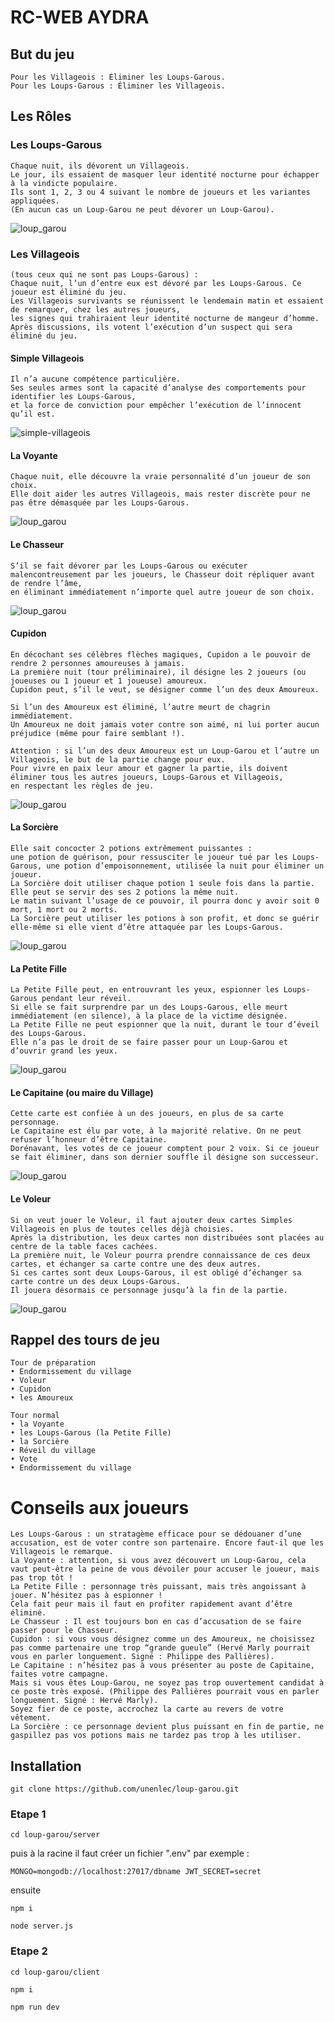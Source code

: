 # RC-WEB AYDRA

## But du jeu

    Pour les Villageois : Éliminer les Loups-Garous.
    Pour les Loups-Garous : Éliminer les Villageois.

## Les Rôles

### Les Loups-Garous

    Chaque nuit, ils dévorent un Villageois.
    Le jour, ils essaient de masquer leur identité nocturne pour échapper à la vindicte populaire.
    Ils sont 1, 2, 3 ou 4 suivant le nombre de joueurs et les variantes appliquées.
    (En aucun cas un Loup-Garou ne peut dévorer un Loup-Garou).

![loup_garou](data/loup-garou-1-300x300.png "loup_garou")

### Les Villageois

    (tous ceux qui ne sont pas Loups-Garous) :
    Chaque nuit, l’un d’entre eux est dévoré par les Loups-Garous. Ce joueur est éliminé du jeu.
    Les Villageois survivants se réunissent le lendemain matin et essaient de remarquer, chez les autres joueurs, 
    les signes qui trahiraient leur identité nocturne de mangeur d’homme.
    Après discussions, ils votent l’exécution d’un suspect qui sera éliminé du jeu.


#### Simple Villageois

    Il n’a aucune compétence particulière.
    Ses seules armes sont la capacité d’analyse des comportements pour identifier les Loups-Garous, 
    et la force de conviction pour empêcher l’exécution de l’innocent qu’il est.

![simple-villageois](data/simple-villageois-300x300.png "simple-villageois")

#### La Voyante

    Chaque nuit, elle découvre la vraie personnalité d’un joueur de son choix.
    Elle doit aider les autres Villageois, mais rester discrète pour ne pas être démasquée par les Loups-Garous.

![loup_garou](data/voyante-1-300x300.png "loup_garou")    

#### Le Chasseur

    S’il se fait dévorer par les Loups-Garous ou exécuter malencontreusement par les joueurs, le Chasseur doit répliquer avant de rendre l’âme, 
    en éliminant immédiatement n’importe quel autre joueur de son choix.

![loup_garou](data/chasseur-300x300.png "loup_garou")  

#### Cupidon

    En décochant ses célèbres flèches magiques, Cupidon a le pouvoir de rendre 2 personnes amoureuses à jamais.
    La première nuit (tour préliminaire), il désigne les 2 joueurs (ou joueuses ou 1 joueur et 1 joueuse) amoureux. 
    Cupidon peut, s’il le veut, se désigner comme l’un des deux Amoureux.

    Si l’un des Amoureux est éliminé, l’autre meurt de chagrin immédiatement.
    Un Amoureux ne doit jamais voter contre son aimé, ni lui porter aucun préjudice (même pour faire semblant !).

    Attention : si l’un des deux Amoureux est un Loup-Garou et l’autre un Villageois, le but de la partie change pour eux.
    Pour vivre en paix leur amour et gagner la partie, ils doivent éliminer tous les autres joueurs, Loups-Garous et Villageois,
    en respectant les règles de jeu.

![loup_garou](data/cupidon-300x300.png "loup_garou")  

#### La Sorcière

    Elle sait concocter 2 potions extrêmement puissantes :
    une potion de guérison, pour ressusciter le joueur tué par les Loups-Garous, une potion d’empoisonnement, utilisée la nuit pour éliminer un joueur.
    La Sorcière doit utiliser chaque potion 1 seule fois dans la partie. Elle peut se servir des ses 2 potions la même nuit.
    Le matin suivant l’usage de ce pouvoir, il pourra donc y avoir soit 0 mort, 1 mort ou 2 morts.
    La Sorcière peut utiliser les potions à son profit, et donc se guérir elle-même si elle vient d’être attaquée par les Loups-Garous.

![loup_garou](data/sorciere-300x300.png "loup_garou")  

#### La Petite Fille

    La Petite Fille peut, en entrouvrant les yeux, espionner les Loups-Garous pendant leur réveil. 
    Si elle se fait surprendre par un des Loups-Garous, elle meurt immédiatement (en silence), à la place de la victime désignée.
    La Petite Fille ne peut espionner que la nuit, durant le tour d’éveil des Loups-Garous.
    Elle n’a pas le droit de se faire passer pour un Loup-Garou et d’ouvrir grand les yeux.

![loup_garou](data/petite-fille-300x300.png "loup_garou")  

#### Le Capitaine (ou maire du Village)

    Cette carte est confiée à un des joueurs, en plus de sa carte personnage.
    Le Capitaine est élu par vote, à la majorité relative. On ne peut refuser l’honneur d’être Capitaine.
    Dorénavant, les votes de ce joueur comptent pour 2 voix. Si ce joueur se fait éliminer, dans son dernier souffle il désigne son successeur.

![loup_garou](data/capitaine-300x300.png "loup_garou")  

#### Le Voleur

    Si on veut jouer le Voleur, il faut ajouter deux cartes Simples Villageois en plus de toutes celles déjà choisies.
    Après la distribution, les deux cartes non distribuées sont placées au centre de la table faces cachées.
    La première nuit, le Voleur pourra prendre connaissance de ces deux cartes, et échanger sa carte contre une des deux autres.
    Si ces cartes sont deux Loups-Garous, il est obligé d’échanger sa carte contre un des deux Loups-Garous.
    Il jouera désormais ce personnage jusqu’à la fin de la partie.

![loup_garou](data/voleur-300x300.png "loup_garou")  

## Rappel des tours de jeu

    Tour de préparation
    • Endormissement du village
    • Voleur
    • Cupidon
    • les Amoureux

    Tour normal
    • la Voyante
    • les Loups-Garous (la Petite Fille)
    • la Sorcière
    • Réveil du village
    • Vote
    • Endormissement du village

# Conseils aux joueurs

    Les Loups-Garous : un stratagème efficace pour se dédouaner d’une accusation, est de voter contre son partenaire. Encore faut-il que les Villageois le remarque.
    La Voyante : attention, si vous avez découvert un Loup-Garou, cela vaut peut-être la peine de vous dévoiler pour accuser le joueur, mais pas trop tôt !
    La Petite Fille : personnage très puissant, mais très angoissant à jouer. N’hésitez pas à espionner !
    Cela fait peur mais il faut en profiter rapidement avant d’être éliminé.
    Le Chasseur : Il est toujours bon en cas d’accusation de se faire passer pour le Chasseur.
    Cupidon : si vous vous désignez comme un des Amoureux, ne choisissez pas comme partenaire une trop “grande gueule” (Hervé Marly pourrait vous en parler longuement. Signé : Philippe des Pallières).
    Le Capitaine : n’hésitez pas à vous présenter au poste de Capitaine, faites votre campagne.
    Mais si vous êtes Loup-Garou, ne soyez pas trop ouvertement candidat à ce poste très exposé. (Philippe des Pallières pourrait vous en parler longuement. Signé : Hervé Marly).
    Soyez fier de ce poste, accrochez la carte au revers de votre vêtement.
    La Sorcière : ce personnage devient plus puissant en fin de partie, ne gaspillez pas vos potions mais ne tardez pas trop à les utiliser.

## Installation

`git clone https://github.com/unenlec/loup-garou.git`

### Etape 1

`cd loup-garou/server`  

puis à la racine il faut créer un fichier ".env" par exemple :  

`MONGO=mongodb://localhost:27017/dbname
JWT_SECRET=secret`  

ensuite  

`npm i`

`node server.js`

### Etape 2
`cd loup-garou/client`

`npm i`

`npm run dev`
